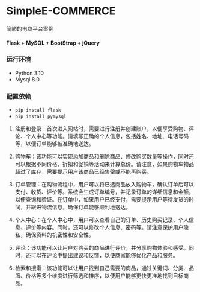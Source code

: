 # SimpleE-COMMERCE
简陋的电商平台案例

#### Flask + MySQL + BootStrap + jQuery

### 运行环境
- Python 3.10
- Mysql 8.0

### 配置依赖
- ```pip install flask```
- ```pip install pymysql```

1. 注册和登录：首次进入网站时，需要进行注册并创建账户，以便享受购物、评论、个人中心等功能。请填写正确的个人信息，包括姓名、地址、电话号码等，以便订单能够被准确地送达。

2. 购物车：该功能可以实现添加商品和删除商品、修改购买数量等操作，同时还可以根据不同价格、折扣和促销等活动来计算总价。请注意，如果购物车物品超过了库存，需要提示用户该商品已经售罄或不能再购买。

3. 订单管理：在购物流程中，用户可以将已选商品放入购物车，确认订单后可以支付、收货、评价等。系统会生成订单编号，并记录订单的详细信息和金额，以便查询和验证。在订单中，如果用户已经支付，需要提示用户等待发货的时间，并跟进物流信息，确保订单能够顺利地送达。

4. 个人中心：在个人中心中，用户可以查看自己的订单、历史购买记录、个人信息、评价等内容。同时，还可以修改个人信息、密码等。请注意保护用户隐私，确保资料的机密性和安全性。

5. 评论：该功能可以让用户对购买的商品进行评价，并分享购物体验和感受。同时，还可以在评论中提出建议和反馈，以便商家能够优化产品和服务。

6. 检索和搜索：该功能可以让用户找到自己需要的商品，通过关键词、分类、品牌、价格等多个维度进行筛选和排序，以便用户能够更快更准地找到目标商品。